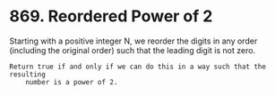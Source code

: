 # 869. Reordered Power of 2

Starting with a positive integer N, we reorder the digits in any order
        (including the original order) such that the leading digit is not zero.

    Return true if and only if we can do this in a way such that the resulting
        number is a power of 2.